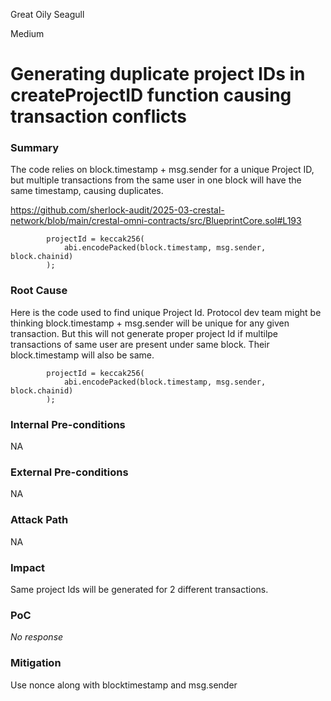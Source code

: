Great Oily Seagull

Medium

# Generating duplicate project IDs in createProjectID function causing transaction conflicts

### Summary

The code relies on block.timestamp + msg.sender for a unique Project ID, but multiple transactions from the same user in one block will have the same timestamp, causing duplicates.

https://github.com/sherlock-audit/2025-03-crestal-network/blob/main/crestal-omni-contracts/src/BlueprintCore.sol#L193

```solidity
        projectId = keccak256(
            abi.encodePacked(block.timestamp, msg.sender, block.chainid)
        );
```

### Root Cause

Here is the code used to find unique Project Id. Protocol dev team might be thinking block.timestamp + msg.sender will be unique for any given transaction. But this will not generate proper project Id if multilpe transactions of same user are present under same block. Their block.timestamp will also be same.

```solidity
        projectId = keccak256(
            abi.encodePacked(block.timestamp, msg.sender, block.chainid)
        );
```

### Internal Pre-conditions

NA

### External Pre-conditions

NA

### Attack Path

NA

### Impact

Same project Ids will be generated for 2 different transactions.

### PoC

_No response_

### Mitigation

Use nonce along with blocktimestamp and msg.sender